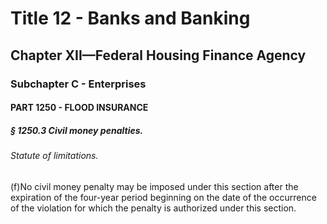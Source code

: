 
# Title 12 - Banks and Banking
## Chapter XII—Federal Housing Finance Agency
### Subchapter C - Enterprises
#### PART 1250 - FLOOD INSURANCE
##### § 1250.3 Civil money penalties.
###### Statute of limitations.

(f)No civil money penalty may be imposed under this section after the expiration of the four-year period beginning on the date of the occurrence of the violation for which the penalty is authorized under this section.
